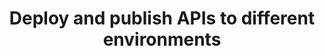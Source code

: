 ﻿---
title: "Deploy and publish APIs to different environments"
toc: true
tag: developers
category: "API-Management"
menus: 
    howtoapi:
        icon: fa fa-gg
        category: "How to guides"
        title: "Deploy to environments" 
---
